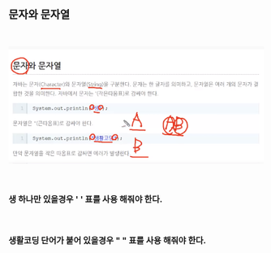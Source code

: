 ## 문자와 문자열

<br/>

![이미지](/programming/img/문자열.PNG)

<br/>

### 생 하나만 있을경우 ' ' 표를 사용 해줘야 한다.

<br/>

### 생활코딩 단어가 붙어 있을경우 " " 표를 사용 해줘야 한다.